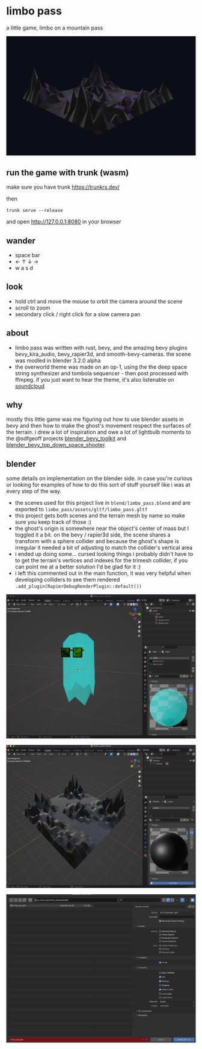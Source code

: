 # limbo pass

a little game, limbo on a mountain pass

![limbo pass screenshot](img/bevy-scene.png)

## run the game with trunk (wasm)

make sure you have trunk https://trunkrs.dev/

then
```
trunk serve --release
```

and open http://127.0.0.1:8080 in your browser

## wander

- space bar
- ← ↑ ↓ →
- w a s d

## look

- hold ctrl and move the mouse to orbit the camera around the scene
- scroll to zoom
- secondary click / right click for a slow camera pan

## about

- limbo pass was written with rust, bevy, and the amazing bevy plugins bevy_kira_audio, bevy_rapier3d, and smooth-bevy-cameras. the scene was modled in blender 3.2.0 alpha
- the overworld theme was made on an op-1, using the the deep space string synthesizer and tombola sequencer - then post processed with ffmpeg. if you just want to hear the theme, it's also listenable on [soundcloud](https://soundcloud.com/wanderball)

## why

mostly this little game was me figuring out how to use blender assets in bevy and then how to make the ghost's movement respect the surfaces of the terrain. i drew a lot of inspiration and owe a lot of lightbulb moments to the @sdfgeoff projects [blender_bevy_toolkit](https://github.com/sdfgeoff/blender_bevy_toolkit) and [blender_bevy_top_down_space_shooter](blender_bevy_top_down_space_shooter).

## blender

some details on implementation on the blender side. in case you're curious or looking for examples of how to do this sort of stuff yourself like i was at every step of the way.

- the scenes used for this project live in `blend/limbo_pass.blend` and are exported to `limbo_pass/assets/gltf/limbo_pass.gltf`
- this project gets both scenes and the terrain mesh by name so make sure you keep track of those :)
- the ghost's origin is somewhere near the object's center of mass but I toggled it a bit. on the bevy / rapier3d side, the scene shares a transform with a sphere collider and because the ghost's shape is irregular it needed a bit of adjusting to match the collider's vertical area
- i ended up doing some... cursed looking things i probably didn't have to to get the terrain's vertices and indexes for the trimesh collider, if you can point me at a better solution I'd be glad for it :)
- i left this commented out in the main function, it was very helpful when developing colliders to see them rendered `.add_plugin(RapierDebugRenderPlugin::default())`

![ghost form scene](img/ghost-form-scene.png)

![terrain scene](img/terrain-scene.png)

![gltf export](img/gltf-export.png)
